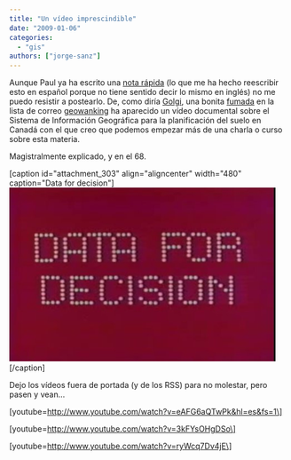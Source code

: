 ```yaml
---
title: "Un vídeo imprescindible"
date: "2009-01-06"
categories: 
  - "gis"
authors: ["jorge-sanz"]
---
```


Aunque Paul ya ha escrito una [nota rápida](http://blog.cleverelephant.ca/2009/01/data-for-decision.html) (lo que me ha hecho reescribir esto en español porque no tiene sentido decir lo mismo en inglés) no me puedo resistir a postearlo. De, como diría [Golgi](http://galvarezhn.cartesianos.com), una bonita [fumada](http://geowanking.org/pipermail/geowanking_geowanking.org/2009-January/017413.html) en la lista de correo [geowanking](http://geowanking.org/mailman/listinfo/geowanking_geowanking.org) ha aparecido un vídeo documental sobre el Sistema de Información Geográfica para la planificación del suelo en Canadá con el que creo que podemos empezar más de una charla o curso sobre esta materia.

Magistralmente explicado, y en el 68.

\[caption id="attachment\_303" align="aligncenter" width="480" caption="Data for decision"\]![Data for decision](images/data_for_decision.jpg "data_for_decision")\[/caption\]

Dejo los vídeos fuera de portada (y de los RSS) para no molestar, pero pasen y vean...

\[youtube=http://www.youtube.com/watch?v=eAFG6aQTwPk&hl=es&fs=1\]

\[youtube=http://www.youtube.com/watch?v=3kFYsOHgDSo\]

\[youtube=http://www.youtube.com/watch?v=ryWcq7Dv4jE\]
